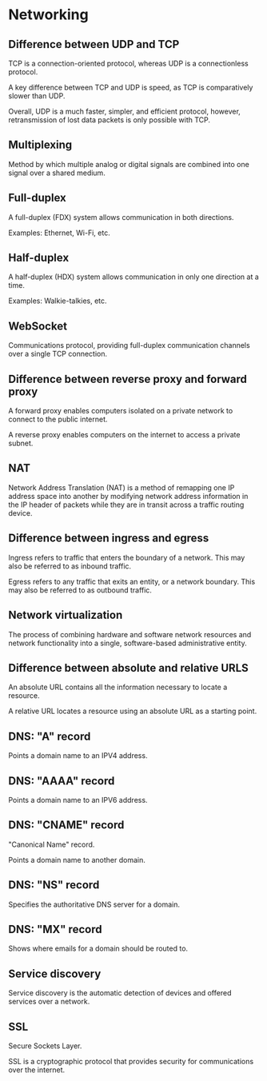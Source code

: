 # Networking

## Difference between UDP and TCP

TCP is a connection-oriented protocol, whereas UDP is a connectionless protocol.

A key difference between TCP and UDP is speed, as TCP is comparatively slower than UDP.

Overall, UDP is a much faster, simpler, and efficient protocol, however, retransmission of lost data packets is only
possible with TCP.

## Multiplexing

Method by which multiple analog or digital signals are combined into one signal over a shared medium.

## Full-duplex

A full-duplex (FDX) system allows communication in both directions.

Examples: Ethernet, Wi-Fi, etc.

## Half-duplex

A half-duplex (HDX) system allows communication in only one direction at a time.

Examples: Walkie-talkies, etc.

## WebSocket

Communications protocol, providing full-duplex communication channels over a single TCP connection.

## Difference between reverse proxy and forward proxy

A forward proxy enables computers isolated on a private network to connect to the public internet.

A reverse proxy enables computers on the internet to access a private subnet.

## NAT

Network Address Translation (NAT) is a method of remapping one IP address space into another by modifying network
address information in the IP header of packets while they are in transit across a traffic routing device.

## Difference between ingress and egress

Ingress refers to traffic that enters the boundary of a network. This may also be referred to as inbound traffic.

Egress refers to any traffic that exits an entity, or a network boundary. This may also be referred to as outbound
traffic.

## Network virtualization

The process of combining hardware and software network resources and network functionality into a single, software-based
administrative entity.

## Difference between absolute and relative URLS

An absolute URL contains all the information necessary to locate a resource.

A relative URL locates a resource using an absolute URL as a starting point.

## DNS: "A" record

Points a domain name to an IPV4 address.

## DNS: "AAAA" record

Points a domain name to an IPV6 address.

## DNS: "CNAME" record

"Canonical Name" record.

Points a domain name to another domain.

## DNS: "NS" record

Specifies the authoritative DNS server for a domain.

## DNS: "MX" record

Shows where emails for a domain should be routed to.

## Service discovery

Service discovery is the automatic detection of devices and offered services over a network.

## SSL

Secure Sockets Layer.

SSL is a cryptographic protocol that provides security for communications over the internet.

